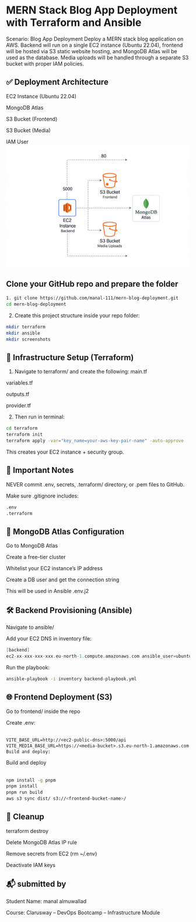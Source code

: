# MERN Stack Blog App Deployment with Terraform and Ansible
Scenario: Blog App Deployment
Deploy a MERN stack blog application on AWS. Backend will run on a single EC2 instance (Ubuntu 22.04),
frontend will be hosted via S3 static website hosting, and MongoDB Atlas will be used as the database. Media
uploads will be handled through a separate S3 bucket with proper IAM policies.

## ✅ Deployment Architecture

EC2 Instance (Ubuntu 22.04)

MongoDB Atlas

S3 Bucket (Frontend)

S3 Bucket (Media)

IAM User
![Architecture Diagram](./architecture-diagram.png)
## Clone your GitHub repo and prepare the folder
 ```bash
1. git clone https://github.com/manal-111/mern-blog-deployment.git
cd mern-blog-deployment
 ```
2. Create this project structure inside your repo folder:
  ```bash
mkdir terraform
mkdir ansible
mkdir screenshots
 ```
## 🧱 Infrastructure Setup (Terraform)
1.  Navigate to terraform/ and create the following:
main.tf

variables.tf

outputs.tf

provider.tf

2. Then run in terminal:
 ```bash
cd terraform
terraform init
terraform apply -var="key_name=your-aws-key-pair-name" -auto-approve
 ```
This creates your EC2 instance + security group.
## 🚫 Important Notes
NEVER commit .env, secrets, .terraform/ directory, or .pem files to GitHub.

Make sure .gitignore includes:
  ```bash
.env
.terraform
 ```
## 🔐 MongoDB Atlas Configuration

Go to MongoDB Atlas

Create a free-tier cluster

Whitelist your EC2 instance’s IP address

Create a DB user and get the connection string

This will be used in Ansible .env.j2

## 🛠️ Backend Provisioning (Ansible)
Navigate to ansible/

Add your EC2 DNS in inventory file:
 ```swift
[backend]
ec2-xx-xxx-xxx-xxx.eu-north-1.compute.amazonaws.com ansible_user=ubuntu ansible_ssh_private_key_file=C:/Users/user/.ssh/key.pem
 ```
Run the playbook:
 ```bash
ansible-playbook -i inventory backend-playbook.yml
 ```
## 🌐 Frontend Deployment (S3)
Go to frontend/ inside the repo

Create .env:

 ```env

VITE_BASE_URL=http://<ec2-public-dns>:5000/api
VITE_MEDIA_BASE_URL=https://<media-bucket>.s3.eu-north-1.amazonaws.com
Build and deploy:
 ```
Build and deploy
 ```bash

npm install -g pnpm
pnpm install
pnpm run build
aws s3 sync dist/ s3://<frontend-bucket-name>/
 ```
## 🧹 Cleanup

terraform destroy

Delete MongoDB Atlas IP rule

Remove secrets from EC2 (rm ~/.env)

Deactivate IAM keys 
## 📬 submitted by
Student Name: manal almuwallad

Course: Clarusway – DevOps Bootcamp – Infrastructure Module
